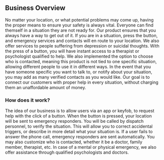 ## Business Overview

No matter your location, or what potential problems may come up, having the proper means to ensure your safety is always vital. Everyone can find themself in a situation they are not ready for. Our product ensures that you always have a way to get out of it. If you are in a situation, press the button, and emergency services and contacts will en route to your location. We also offer services to people suffering from depression or suicidal thoughts. With the press of a button, you will have instant access to a therapist or psychologist qualified to help. We also implemented the option to choose who is contacted, meaning this product is not tied to one specific situation, allowing different people to use it in different ways. In the event that you have someone specific you want to talk to, or notify about your situation, you may add as many verified contacts as you would like. Our goal is to connect our customers with proper help in every situation, without charging them an unaffordable amount of money.

### How does it work?
The idea of our business is to allow users via an app or keyfob, to request help with the click of a button. When the button is pressed, your location will be sent to emergency responders. You will be called by dispatch personnel, to verify the situation. This will allow you to correct accidental triggers, or describe in more detail what your situation is. If a user fails to answer the phone call, emergency responders are sent automatically. You may also customize who is contacted, whether it be a doctor, family member, therapist, etc. In case of a mental or physical emergency, we also offer assistance through qualified psychologists and doctors.
